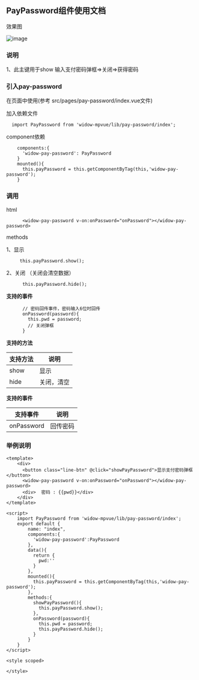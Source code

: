 ## PayPassword组件使用文档

效果图

![image](http://ovn18u9yn.bkt.clouddn.com/pay-password.jpg?imageView2/1/w/375/h/667)

### 说明
1、此主键用于show 输入支付密码弹框=>关闭=>获得密码

### 引入pay-password
在页面中使用(参考 src/pages/pay-password/index.vue文件)

加入依赖文件
```
  import PayPassword from 'widow-mpvue/lib/pay-password/index';

```

component依赖
```
    components:{
      'widow-pay-password': PayPassword
    }
    mounted(){
      this.payPassword = this.getComponentByTag(this,'widow-pay-password');
    }
```


### 调用

html

```
      <widow-pay-password v-on:onPassword="onPassword"></widow-pay-password>

```
methods

1、显示
```
     this.payPassword.show();

```
2、关闭 （关闭会清空数据）
```
      this.payPassword.hide();
```

**支持的事件**
```
      // 密码回传事件，密码输入6位时回传
      onPassword(password){
        this.pwd = password;
        // 关闭弹框
      }
```

**支持的方法**

支持方法 | 说明
--- | ---
show | 显示
hide | 关闭，清空

**支持的事件**

支持事件 | 说明
--- | ---
onPassword | 回传密码

### 举例说明
```vue
<template>
    <div>
      <button class="line-btn" @click="showPayPassword">显示支付密码弹框</button>
      <widow-pay-password v-on:onPassword="onPassword"></widow-pay-password>
      <div>  密码 : {{pwd}}</div>
    </div>
</template>

<script>
    import PayPassword from 'widow-mpvue/lib/pay-password/index';
    export default {
        name: "index",
        components:{
          'widow-pay-password':PayPassword
        },
        data(){
          return {
            pwd:''
          }
        },
        mounted(){
          this.payPassword = this.getComponentByTag(this,'widow-pay-password');
        },
        methods:{
          showPayPassword(){
            this.payPassword.show();
          },
          onPassword(password){
            this.pwd = password;
            this.payPassword.hide();
          }
        }
    }
</script>

<style scoped>

</style>

```
